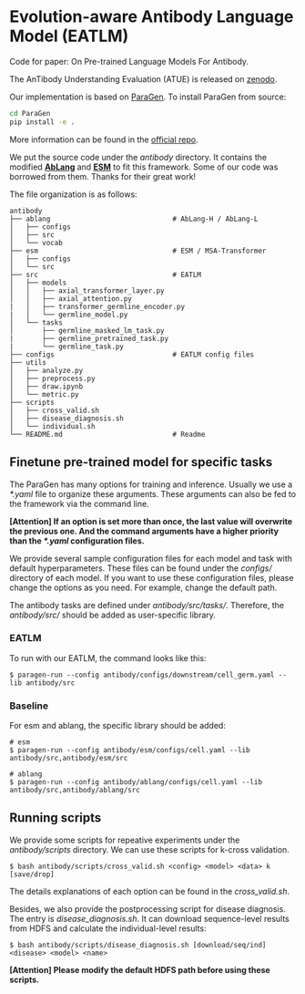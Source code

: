 # Evolution-aware Antibody Language Model (EATLM)

Code for paper: On Pre-trained Language Models For Antibody.

The AnTibody Understanding Evaluation (ATUE) is released on [zenodo](https://zenodo.org/record/7340488#.Y3sf4uxBxhE).

Our implementation is based on [ParaGen](https://github.com/bytedance/ParaGen). 
To install ParaGen from source:

```bash  
cd ParaGen
pip install -e .
``` 
More information can be found in the [official repo](https://github.com/bytedance/ParaGen). 

We put the source code under the *antibody* directory. It contains the modified [**AbLang**](https://github.com/oxpig/AbLang) and [**ESM**](https://github.com/facebookresearch/esm) to fit this framework. Some of our code was borrowed from them. Thanks for their great work!


The file organization is as follows:

```
antibody
├── ablang                              # AbLang-H / AbLang-L
│   ├── configs     
│   ├── src      
│   └── vocab
├── esm                                 # ESM / MSA-Transformer 
│   ├── configs
│   └── src  
├── src                                 # EATLM
│   ├── models
│   │   ├── axial_transformer_layer.py
│   │   ├── axial_attention.py
|   │   ├── transformer_germline_encoder.py
|   │   └── germline_model.py
│   └── tasks      
│       ├── germline_masked_lm_task.py
|       ├── germline_pretrained_task.py
|       └── germline_task.py 
├── configs                             # EATLM config files     
├── utils                              
│   ├── analyze.py
│   ├── preprocess.py
│   ├── draw.ipynb
│   └── metric.py      
├── scripts                             
│   ├── cross_valid.sh
│   ├── disease_diagnosis.sh
│   └── individual.sh    
└── README.md                           # Readme 
```  


## Finetune pre-trained model for specific tasks

The ParaGen has many options for training and inference. Usually we use a *\*.yaml* file to organize these arguments. These arguments can also be fed to the framework via the command line. 

**\[Attention\] If an option is set more than once, the last value will overwrite the previous one. And the command arguments have a higher priority than the *\*.yaml* configuration files.**

We provide several sample configuration files for each model and task with default hyperparameters. These files can be found under the *configs/* directory of each model. If you want to use these configuration files, please change the options as you need. For example, change the default path.

The antibody tasks are defined under *antibody/src/tasks/*. Therefore, the *antibody/src/* should be added as user-specific library. 

### EATLM

To run with our EATLM, the command looks like this:

``` shell
$ paragen-run --config antibody/configs/downstream/cell_germ.yaml --lib antibody/src
```


### Baseline

For esm and ablang, the specific library should be added: 

``` shell
# esm
$ paragen-run --config antibody/esm/configs/cell.yaml --lib antibody/src,antibody/esm/src

# ablang
$ paragen-run --config antibody/ablang/configs/cell.yaml --lib antibody/src,antibody/ablang/src
```


## Running scripts

We provide some scripts for repeative experiments under the *antibody/scripts* directory. We can use these scripts for k-cross validation.

``` shell
$ bash antibody/scripts/cross_valid.sh <config> <model> <data> k [save/drop]
```

The details explanations of each option can be found in the *cross_valid.sh*. 

Besides, we also provide the postprocessing script for disease diagnosis. The entry is *disease_diagnosis.sh*. It can download sequence-level results from HDFS and calculate the individual-level results:

``` shell
$ bash antibody/scripts/disease_diagnosis.sh [download/seq/ind] <disease> <model> <name>
```

**[Attention] Please modify the default HDFS path before using these scripts.**





